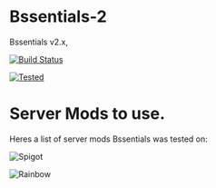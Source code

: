 # Bssentials-2
Bssentials v2.x,

[![Build Status](https://travis-ci.org/Bssentials/Bssentials-2.svg?branch=master)](https://travis-ci.org/Bssentials/Bssentials-2)

[![Tested](http://isaiahpatton.github.io/TestedonMinicraft.png)](http://miniweb.enjin.com)

# Server Mods to use.
Heres a list of server mods Bssentials was tested on:

![Spigot](https://static.spigotmc.org/img/spigot.png)

![Rainbow](http://i.imgur.com/e2n055H.gif)

